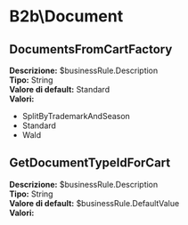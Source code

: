 # B2b\Document
DocumentsFromCartFactory 
----
**Descrizione:** $businessRule.Description <br>
**Tipo:** String <br>
**Valore di default:** Standard <br>
**Valori:**
* SplitByTrademarkAndSeason
* Standard
* Wald

GetDocumentTypeIdForCart 
----
**Descrizione:** $businessRule.Description <br>
**Tipo:** String <br>
**Valore di default:** $businessRule.DefaultValue <br>
**Valori:**

